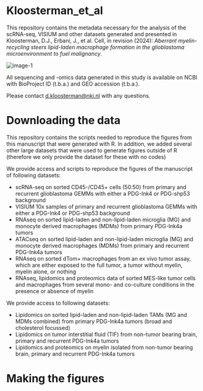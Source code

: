 # Kloosterman_et_al

This repository contains the metadata necessary for the analysis of the scRNA-seq, VISIUM and other datasets generated and presented in Kloosterman, D.J., Erbani, J., et al. Cell, in revision (2024): _Aberrant myelin-recycling steers lipid-laden macrophage formation in the glioblastoma microenvironment to fuel malignancy_.

![image-1](https://github.com/djkloosterman/Kloosterman_et_al/assets/50464178/06f51ed4-1d7b-4215-9154-d7239c99a389)

All sequencing and -omics data generated in this study is available on NCBI with BioProject ID (t.b.a.) and GEO accession (t.b.a.).

Please contact d.kloosterman@nki.nl with any questions.

# Downloading the data

This repository contains the scripts needed to reproduce the figures from this manuscript that were generated with R. In addition, we added several other large datasets that were used to generate figures outside of R (therefore we only provide the dataset for these with no codes)

We provide access and scripts to reproduce the figures of the manuscript of following datasets:
  - scRNA-seq on sorted CD45-/CD45+ cells (50:50) from primary and recurrent glioblastoma GEMMs with either a PDG-Ink4 or PDG-shp53 background
  - VISIUM 10x samples of primary and recurrent glioblastoma GEMMs with either a PDG-Ink4 or PDG-shp53 background
  - RNAseq on sorted lipid-laden and non-lipid-laden microglia (MG) and monocyte derived macrophages (MDMs) from primary PDG-Ink4a tumors
  - ATACseq on sorted lipid-laden and non-lipid-laden microglia (MG) and monocyte derived macrophages (MDMs) from primary and recurrent PDG-Ink4a tumors
  - RNAseq on sorted dTom+ macrophages from an ex vivo tumor assay, which are either exposed to the full tumor, a tumor without myelin, myelin alone, or nothing
  - RNAseq, lipidomics and proteomics data of sorted MES-like tumor cells and macrophages from several mono- and co-culture conditions in the presence or absence of myelin

We provide access to following datasets:
  - Lipidomics on sorted lipid-laden and non-lipid-laden TAMs (MG and MDMs combined) from primary PDG-Ink4a tumors (broad and cholesterol focussed)
  - Lipidomics on tumor interstitial fluid (TIF) from non-tumor bearing brain, primary and recurrent PDG-Ink4a tumors
  - Lipidomics and proteomics on myelin isolated from non-tumor bearing brain, primary and recurrent PDG-Ink4a tumors


# Making the figures

